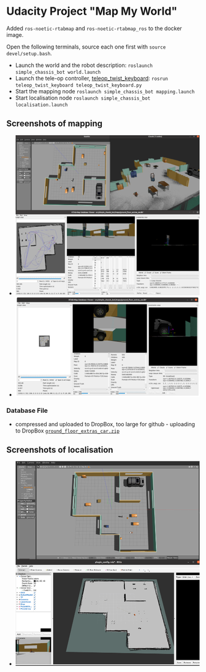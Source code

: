 # Udacity Project "Map My World"

Added `ros-noetic-rtabmap` and `ros-noetic-rtabmap_ros` to the docker image.

Open the following terminals, source each one first with `source devel/setup.bash`.
* Launch the world and the robot description:
`roslaunch simple_chassis_bot world.launch`
* Launch the tele-op controller, [teleop_twist_keyboard](https://github.com/ros-teleop/teleop_twist_keyboard):
`rosrun teleop_twist_keyboard teleop_twist_keyboard.py`
* Start the mapping node `roslaunch simple_chassis_bot mapping.launch`
* Start localisation node `roslaunch simple_chassis_bot localisation.launch` 

## Screenshots of mapping
* ![](db-view-3d-map.png)
* ![](db-view-car-wheels.png)

### Database File
* compressed and uploaded to DropBox, too large for github - uploading to DropBox
[`ground_floor_extras_car.zip`](https://www.dropbox.com/s/144v9e7z6dbutgi/ground_floor_extras_car.zip?dl=0)

## Screenshots of localisation
*  ![screenshot with car localised after moving around](localising.png)